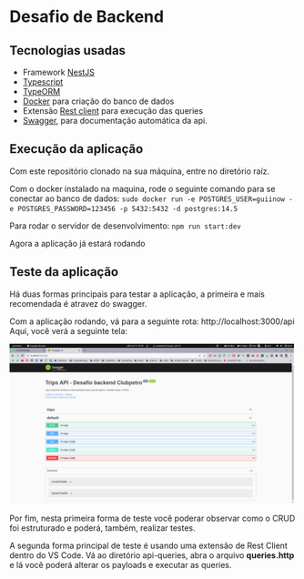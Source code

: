 # Desafio de Backend

## Tecnologias usadas

- Framework [NestJS](https://nestjs.com/)
- [Typescript](https://www.typescriptlang.org/)
- [TypeORM](https://typeorm.io/#/)
- [Docker](https://www.docker.com/) para criação do banco de dados
- Extensão [Rest client](https://marketplace.visualstudio.com/items?itemName=humao.rest-client) para execução das queries
- [Swagger](https://swagger.io/), para documentação automática da api.


## Execução da aplicação

Com este repositório clonado na sua máquina, entre no diretório raíz. 

Com o docker instalado na maquina, rode o seguinte comando para se conectar ao banco de dados: `sudo docker run -e POSTGRES_USER=guiinow -e POSTGRES_PASSWORD=123456 -p 5432:5432 -d postgres:14.5`

Para rodar o servidor de desenvolvimento: `npm run start:dev`

Agora a aplicação já estará rodando

## Teste da aplicação

Há duas formas principais para testar a aplicação, a primeira e mais recomendada é atravez do swagger.

Com a aplicação rodando, vá para a seguinte rota: http://localhost:3000/api
Aqui, você verá a seguinte tela: 

<img src="./img/swagger.png" style="margin-left: 100x"
     alt="Clubpetro" width="500">

Por fim, nesta primeira forma de teste você poderar observar como o CRUD foi estruturado e poderá, também, realizar testes.

A segunda forma principal de teste é usando uma extensão de Rest Client dentro do VS Code.
Vá ao diretório api-queries, abra o arquivo **queries.http** e lá você poderá alterar os payloads e executar as queries.